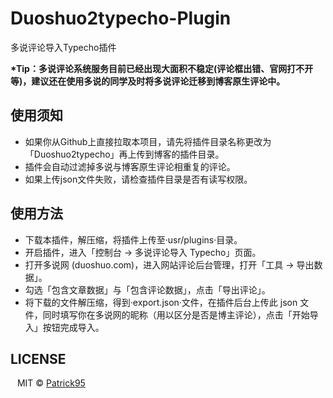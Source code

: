 # Duoshuo2typecho-Plugin
多说评论导入Typecho插件

__*Tip：多说评论系统服务目前已经出现大面积不稳定(评论框出错、官网打不开等)，建议还在使用多说的同学及时将多说评论迁移到博客原生评论中。__

## 使用须知

 - 如果你从Github上直接拉取本项目，请先将插件目录名称更改为「Duoshuo2typecho」再上传到博客的插件目录。
 - 插件会自动过滤掉多说与博客原生评论相重复的评论。
 - 如果上传json文件失败，请检查插件目录是否有读写权限。

## 使用方法

 - 下载本插件，解压缩，将插件上传至·usr/plugins·目录。
 - 开启插件，进入「控制台 -> 多说评论导入 Typecho」页面。
 - 打开多说网 (duoshuo.com)，进入网站评论后台管理，打开「工具 -> 导出数据」。
 - 勾选「包含文章数据」与「包含评论数据」，点击「导出评论」。
 - 将下载的文件解压缩，得到·export.json·文件，在插件后台上传此 json 文件，同时填写你在多说网的昵称（用以区分是否是博主评论），点击「开始导入」按钮完成导入。
 
## LICENSE

   &#8194; MIT © [Patrick95](https://muguang.me/)
